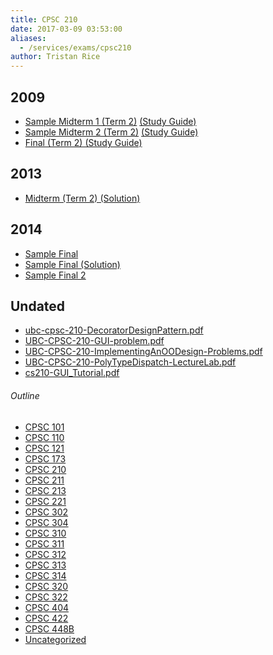 ```yaml
---
title: CPSC 210
date: 2017-03-09 03:53:00
aliases:
  - /services/exams/cpsc210
author: Tristan Rice
---
```


2009
----

* [Sample Midterm 1 (Term 2)](/files/exams/2009/cs210-2009-t2-sample-midterm1.pdf) [(Study Guide)](/files/exams/2009/cs210-2009-t2-studyguide-midterm1.pdf)
* [Sample Midterm 2 (Term 2)](/files/exams/2009/cs210-2009-t2-sample-midterm2.pdf) [(Study Guide)](/files/exams/2009/cs210-2009-t2-studyguide-midterm2.pdf)
* [Final (Term 2) (Study Guide)](/files/exams/2009/cs210-2009-t2-studyguide-final.pdf)

2013
----

*   [Midterm (Term 2) (Solution)](https://ubccsss.org/files/CPSC210-2013-Midterm22013W2_SOLN.pdf)

2014
----

*   [Sample Final](https://ubccsss.org/files/cpsc210-2014-Sample-Final.pdf)
*   [Sample Final (Solution)](https://ubccsss.org/files/cpsc210-2014-Sample-Final-Soln.pdf)
*   [Sample Final 2](https://ubccsss.org/files/CPSC210-2014%20-%20Sample%20Final.pdf)

Undated
-------

* [ubc-cpsc-210-DecoratorDesignPattern.pdf](/files/exams/undated/ubc-cpsc-210-DecoratorDesignPattern.pdf)
* [UBC-CPSC-210-GUI-problem.pdf](/files/exams/undated/UBC-CPSC-210-GUI-problem.pdf)
* [UBC-CPSC-210-ImplementingAnOODesign-Problems.pdf](/files/exams/undated/UBC-CPSC-210-ImplementingAnOODesign-Problems.pdf)
* [UBC-CPSC-210-PolyTypeDispatch-LectureLab.pdf](/files/exams/undated/UBC-CPSC-210-PolyTypeDispatch-LectureLab.pdf)
* [cs210-GUI\_Tutorial.pdf](/files/exams/undated/cs210-GUI_Tutorial.pdf)

###### Outline
* [CPSC 101](/services/exams/cpsc101)
* [CPSC 110](/services/exams/cpsc110)
* [CPSC 121](/services/exams/cpsc121)
* [CPSC 173](/services/exams/cpsc173)
* [CPSC 210](/services/exams/cpsc210)
* [CPSC 211](/services/exams/cpsc211)
* [CPSC 213](/services/exams/cpsc213)
* [CPSC 221](/services/exams/cpsc221)
* [CPSC 302](/services/exams/cpsc302)
* [CPSC 304](/services/exams/cpsc304)
* [CPSC 310](/services/exams/cpsc310)
* [CPSC 311](/services/exams/cpsc311)
* [CPSC 312](/services/exams/cpsc312)
* [CPSC 313](/services/exams/cpsc313)
* [CPSC 314](/services/exams/cpsc314)
* [CPSC 320](/services/exams/cpsc320)
* [CPSC 322](/services/exams/cpsc322)
* [CPSC 404](/services/exams/cpsc404)
* [CPSC 422](/services/exams/cpsc422)
* [CPSC 448B](/services/exams/cpsc448B)
* [Uncategorized](/services/exams/uncategorized)
